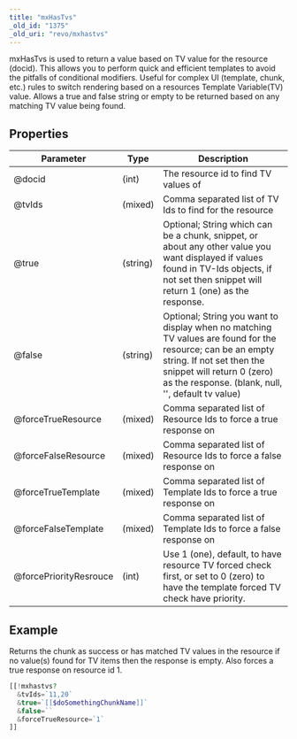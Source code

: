 ```yaml
---
title: "mxHasTvs"
_old_id: "1375"
_old_uri: "revo/mxhastvs"
---
```


mxHasTvs is used to return a value based on TV value for the resource (docid). This allows you to perform quick and efficient templates to avoid the pitfalls of conditional modifiers. Useful for complex UI (template, chunk, etc.) rules to switch rendering based on a resources Template Variable(TV) value. Allows a true and false string or empty to be returned based on any matching TV value being found.

## Properties

| Parameter              | Type     | Description                                                                                                                                                                                                               |
| ---------------------- | -------- | ------------------------------------------------------------------------------------------------------------------------------------------------------------------------------------------------------------------------- |
| @docid                 | (int)    | The resource id to find TV values of                                                                                                                                                                                      |
| @tvIds                 | (mixed)  | Comma separated list of TV Ids to find for the resource                                                                                                                                                                   |
| @true                  | (string) | Optional; String which can be a chunk, snippet, or about any other value you want displayed if values found in TV-Ids objects, if not set then snippet will return 1 (one) as the response.                               |
| @false                 | (string) | Optional; String you want to display when no matching TV values are found for the resource; can be an empty string. If not set then the snippet will return 0 (zero) as the response. (blank, null, '', default tv value) |
| @forceTrueResource     | (mixed)  | Comma separated list of Resource Ids to force a true response on                                                                                                                                                          |
| @forceFalseResource    | (mixed)  | Comma separated list of Resource Ids to force a false response on                                                                                                                                                         |
| @forceTrueTemplate     | (mixed)  | Comma separated list of Template Ids to force a true response on                                                                                                                                                          |
| @forceFalseTemplate    | (mixed)  | Comma separated list of Template Ids to force a false response on                                                                                                                                                         |
| @forcePriorityResrouce | (int)    | Use 1 (one), default, to have resource TV forced check first, or set to 0 (zero) to have the template forced TV check have priority.                                                                                      |

## Example

Returns the chunk as success or has matched TV values in the resource
if no value(s) found for TV items then the response is empty. Also forces
a true response on resource id 1.

``` php
[[!mxhastvs?
  &tvIds=`11,20`
  &true=`[[$doSomethingChunkName]]`
  &false=``
  &forceTrueResource=`1`
]]
```
